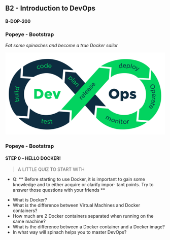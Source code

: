 ## B2 - Introduction to DevOps
####  B-DOP-200 








###  Popeye - Bootstrap 

*Eat some spinaches and become a true Docker sailor*


![devopscircle](./.img/gg.png)

### Popeye - Bootstrap

#### STEP 0 – HELLO DOCKER!


> A LITTLE QUIZ TO START WITH

* Q: 
** Before starting to use Docker, it is important to gain some knowledge and to either acquire or clarify impor-
tant points. Try to answer those questions with your friends **


- What is Docker?
- What is the difference between Virtual Machines and Docker containers?
- How much are 2 Docker containers separated when running on the same machine?
- What is the difference between a Docker container and a Docker image?
- In what way will spinach helps you to master DevOps?


